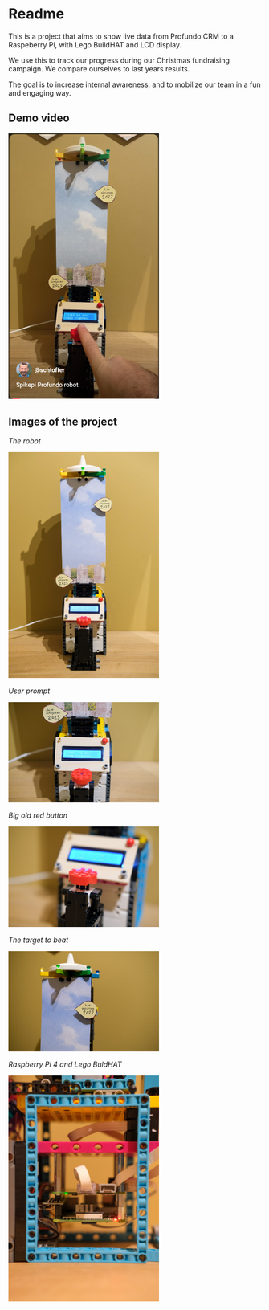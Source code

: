 # Readme
This is a project that aims to show live data from Profundo CRM to a Raspeberry Pi, with Lego BuildHAT and LCD display.

We use this to track our progress during our Christmas fundraising campaign. We compare ourselves to last years results.

The goal is to increase internal awareness, and to mobilize our team in a fun and engaging way.

## Demo video

[<img src="images/video_thumbnail.png" width="300">](https://youtube.com/shorts/m0FWk3K4vDg?feature=share)


## Images of the project

_The robot_

<img src="images/spikepi-profundo-5.jpg" alt="The robot" width="300">

_User prompt_

<img src="images/spikepi-profundo-4.jpg" alt="User prompt" width="300">

_Big old red button_

<img src="images/spikepi-profundo-3.jpg" alt="Big old red button" width="300">

_The target to beat_

<img src="images/spikepi-profundo-2.jpg" alt="The target to beat" width="300">

_Raspberry Pi 4 and Lego BuldHAT_

<img src="images/spikepi-profundo-1.jpg" alt="aspberry Pi 4 and Lego BuldHAT" width="300">
